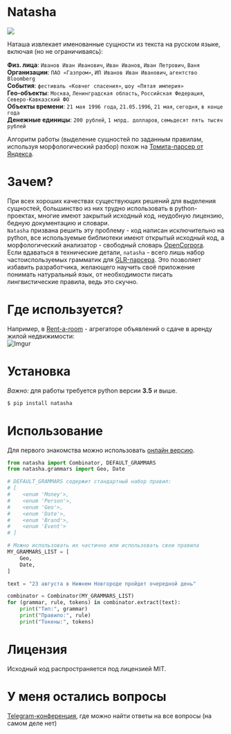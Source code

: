 # Natasha

![](http://i.imgur.com/jQtaSTV.png)

Наташа извлекает именованные сущности из текста на русском языке, включая (но не ограничиваясь):

**Физ. лица**: `Иванов Иван Иванович`, `Иван Иванов`, `Иван Петрович`, `Ваня`  
**Организации**: `ПАО «Газпром»`, `ИП Иванов Иван Иванович`, `агентство Bloomberg`  
**События**: `фестиваль «Ковчег спасения»`, `шоу «Пятая империя»`  
**Гео-объекты**: `Москва`, `Ленинградская область`, `Российская Федерация`, `Северо-Кавказский ФО`  
**Объекты времени**: `21 мая 1996 года`, `21.05.1996`, `21 мая`, `сегодня`, `в конце года`  
**Денежные единицы**: `200 рублей`, `1 млрд. долларов`,  `семьдесят пять тысяч рублей`  

Алгоритм работы (выделение сущностей по заданным правилам, используя морфологический разбор) похож на [Томита-парсер от Яндекса](https://tech.yandex.ru/tomita/).

# Зачем?

При всех хороших качествах существующих решений для выделения сущностей, большинство из них трудно использовать в python-проектах, многие имеют закрытый исходный код, неудобную лицензию, бедную документацию и словари.  
`Natasha` призвана решить эту проблему - код написан исключительно на python, все используемые библиотеки имеют открытый исходный код, а морфологический анализатор - свободный словарь [OpenCorpora](http://opencorpora.org/).  
Если вдаваться в технические детали, `natasha` - всего лишь набор частоиспользуемых грамматик для [GLR-парсера](https://github.com/bureaucratic-labs/yargy). Это позволяет избавить разработчика, желающего научить своё приложение понимать натуральный язык, от необходимости писать лингвистические правила, ведь это скучно.

# Где используется?

Например, в [Rent-a-room](https://rent-a-room.ru) - агрегаторе объявлений о сдаче в аренду жилой недвижимости:  
![Imgur](http://i.imgur.com/iTsBtCS.png)

# Установка

*Важно:* для работы требуется python версии  **3.5** и выше.

```bash
$ pip install natasha
```

# Использование

Для первого знакомства можно использовать [онлайн версию](https://bureaucratic-labs.github.io/natasha/).

```python
from natasha import Combinator, DEFAULT_GRAMMARS
from natasha.grammars import Geo, Date

# DEFAULT_GRAMMARS содержит стандартный набор правил:
# [
#    <enum 'Money'>,
#    <enum 'Person'>,
#    <enum 'Geo'>,
#    <enum 'Date'>,
#    <enum 'Brand'>,
#    <enum 'Event'>
# ]

# Можно использовать их частично или использовать свои правила
MY_GRAMMARS_LIST = [
    Geo,
    Date,
]

text = "23 августа в Нижнем Новгороде пройдет очередной день"

combinator = Combinator(MY_GRAMMARS_LIST)
for (grammar, rule, tokens) in combinator.extract(text):
    print("Тип:", grammar)
    print("Правило:", rule)
    print("Токены:", tokens)
```

# Лицензия

Исходный код распространяется под лицензией MIT.

# У меня остались вопросы
[Telegram-конференция](https://telegram.me/natural_language_processing), где можно найти ответы на все вопросы (на самом деле нет)

